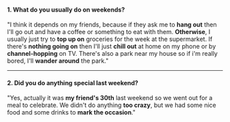 #### 1. What do you usually do on weekends?
"I think it depends on my friends, because if they ask me to **hang out** then I'll go out and have a coffee or something to eat with them. **Otherwise**, I usually just try to **top up on** groceries for the week at the supermarket. If there's **nothing going on** then I'll just **chill out** at home on my phone or by **channel-hopping** on TV. There's also a park near my house so if i'm really bored, I'll **wander around** the park."

---
#### 2. Did you do anything special last weekend?
"Yes, actually it was **my friend's 30th** last weekend so we went out for a meal to celebrate. We didn't do anything **too crazy**, but we had some nice food and some drinks to **mark the occasion**."